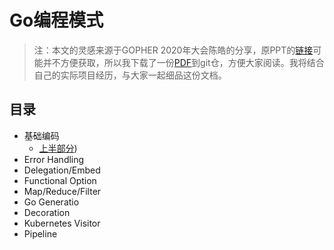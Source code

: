 # Go编程模式

>  注：本文的灵感来源于GOPHER 2020年大会陈皓的分享，原PPT的[链接](https://www2.slideshare.net/haoel/go-programming-patterns?from_action=save)可能并不方便获取，所以我下载了一份[PDF](https://github.com/Junedayday/code_reading/tree/master/doc/Go_Programming_Patterns.pdf)到git仓，方便大家阅读。我将结合自己的实际项目经历，与大家一起细品这份文档。



## 目录

- 基础编码
  - [上半部分](./1-基础编码上.md))
- Error Handling
- Delegation/Embed
- Functional Option
- Map/Reduce/Filter
- Go Generatio
- Decoration
- Kubernetes Visitor
- Pipeline




